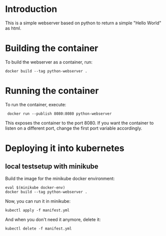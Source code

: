 # Introduction

This is a simple webserver based on python to return a simple "Hello World" as html. 

# Building the container

To build the webserver as a container, run: 

```
docker build --tag python-webserver .
```

# Running the container

To run the container, execute: 

```
 docker run --publish 8080:8080 python-webserver
```

This exposes the container to the port 8080. If you want the container to listen on a different port, change the 
first port variable accordingly. 


# Deploying it into kubernetes

## local testsetup with minikube

Build the image for the minikube docker environment: 

```
eval $(minikube docker-env)
docker build --tag python-webserver .
```

Now, you can run it in minikube: 

```
kubectl apply -f manifest.yml
```

And when you don't need it anymore, delete it:

```
kubectl delete -f manifest.yml
```